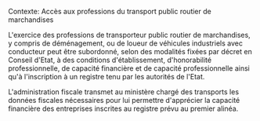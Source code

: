 Contexte: Accès aux professions du transport public routier de marchandises

L'exercice des professions de transporteur public routier de marchandises, y compris de déménagement, ou de loueur de véhicules industriels avec conducteur peut être subordonné, selon des modalités fixées par décret en Conseil d'Etat, à des conditions d'établissement, d'honorabilité professionnelle, de capacité financière et de capacité professionnelle ainsi qu'à l'inscription à un registre tenu par les autorités de l'Etat.

L'administration fiscale transmet au ministère chargé des transports les données fiscales nécessaires pour lui permettre d'apprécier la capacité financière des entreprises inscrites au registre prévu au premier alinéa.